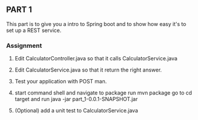 ## PART 1 
This part is to give you a intro to Spring boot and to show how easy it's to set up a REST service.


### Assignment

1. Edit CalculatorController.java so that it calls CalculatorService.java

2. Edit CalculatorService.java so that it return the right answer.

3. Test your application with POST man.

4. start command shell and navigate to package run mvn package go to cd target and run java -jar part_1-0.0.1-SNAPSHOT.jar 

5. (Optional) add a unit test to CalculatorService.java



